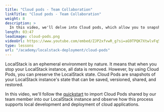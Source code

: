 ```yaml
---
title: "Cloud pods - Team Collaboration"
linkTitle: "Cloud pods - Team Collaboration"
weight: 8
description: >
  In this video, we'll delve into Cloud pods, which allow you to snapshot the present state of your LocalStack instance and share it with your team. We'll load a Cloud Pod in our environment through the Web Application. This Cloud Pod will load the infrastructure and application onto our currently active LocalStack instance without manually deploying any resources.
length: 03:47
leadimage: cloud-pods.png
videoUrl: https://www.youtube.com/embed/ZJP2xfvwR_g?si=aG9TPQK7XtwlvFq5
type: lessons
url: "/academy/localstack-deployment/cloud-pods"
---
```


LocalStack is an ephemeral environment by nature. It means that when you stop your LocalStack instance, all data is removed. However, by using Cloud Pods, you can preserve the LocalStack state. Cloud Pods are snapshots of your LocalStack instance's state that can be saved, versioned, shared, and restored.

In this video, we'll follow the [quickstart](https://app.localstack.cloud/quickstart) to import Cloud Pods shared by our team member into our LocalStack instance and observe how this process supports local development and deployment of cloud applications.
